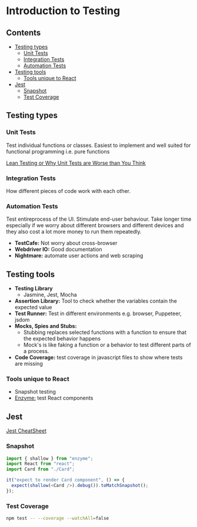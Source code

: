 <!-- omit in TOC -->
# Introduction to Testing

<!-- omit in TOC -->
## Contents

- [Testing types](#testing-types)
  - [Unit Tests](#unit-tests)
  - [Integration Tests](#integration-tests)
  - [Automation Tests](#automation-tests)
- [Testing tools](#testing-tools)
  - [Tools unique to React](#tools-unique-to-react)
- [Jest](#jest)
  - [Snapshot](#snapshot)
  - [Test Coverage](#test-coverage)

## Testing types

### Unit Tests

Test individual functions or classes. Easiest to implement and well suited for functional programming i.e. pure functions

[Lean Testing or Why Unit Tests are Worse than You Think](https://blog.usejournal.com/lean-testing-or-why-unit-tests-are-worse-than-you-think-b6500139a009)

### Integration Tests

How different pieces of code work with each other.

### Automation Tests

Test entireprocess of the UI. Stimulate end-user behaviour. Take longer time especially if we worry about different browsers and different devices and they also cost a lot more money to run them repeatedly.

- **TestCafe:** Not worry about cross-browser
- **Webdriver IO:** Good documentation
- **Nightmare:** automate user actions and web scraping

## Testing tools

- **Testing Library**
  - Jasmine, Jest, Mocha
- **Assertion Library:** Tool to check whether the variables contain the expected value
- **Test Runner:** Test in different environments e.g. browser, Puppeteer, jsdom
- **Mocks, Spies and Stubs:**
  - Stubbing replaces selected functions with a function to ensure that the expected behavior happens
  - Mock's is like faking a function or a behavior to test different parts of a process.
- **Code Coverage:** test coverage in javascript files to show where tests are missing

### Tools unique to React

- Snapshot testing
- [Enzyme:](https://enzymejs.github.io/enzyme/) test React components

## Jest

[Jest CheatSheet](https://github.com/sapegin/jest-cheat-sheet)

### Snapshot

```javascript
import { shallow } from "enzyme";
import React from "react";
import Card from "./Card";

it("expect to render Card component", () => {
  expect(shallow(<Card />).debug()).toMatchSnapshot();
});
```

### Test Coverage

```bash
npm test -- --coverage --watchAll=false
```
